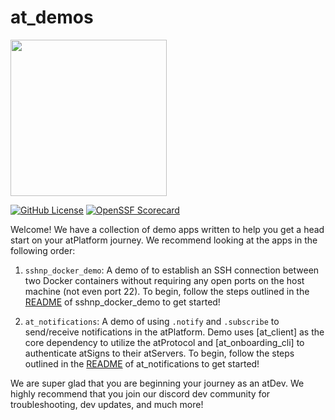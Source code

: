 # at_demos

<img width=250px src="https://atsign.dev/assets/img/atPlatform_logo_gray.svg?sanitize=true">


[![GitHub License](https://img.shields.io/badge/license-BSD3-blue.svg)](./LICENSE)
[![OpenSSF Scorecard](https://api.securityscorecards.dev/projects/github.com/atsign-foundation/at_demos/badge)](https://api.securityscorecards.dev/projects/github.com/atsign-foundation/at_demos)


Welcome! We have a collection of demo apps written to help you get a head start on your atPlatform journey. We recommend looking at the apps in the following order:

1. `sshnp_docker_demo`: A demo of to establish an SSH connection between two Docker containers without requiring any open ports on the host machine (not even port 22). To begin, follow the steps outlined in the [README](./sshnp_docker_demo/README.md) of sshnp_docker_demo to get started!

2. `at_notifications`: A demo of using `.notify` and `.subscribe` to send/receive notifications in the atPlatform. Demo uses [at_client] as the core dependency to utilize the atProtocol and [at_onboarding_cli] to authenticate atSigns to their atServers. To begin, follow the steps outlined in the [README](./at_notifications/README.md) of at_notifications to get started!


We are super glad that you are beginning your journey as an atDev. We highly recommend that you join our discord dev community for troubleshooting, dev updates, and much more!
